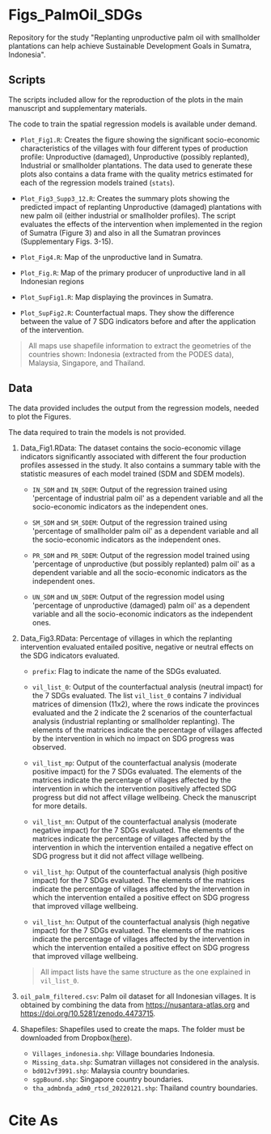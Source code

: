 # Figs_PalmOil_SDGs
Repository for the study "Replanting unproductive palm oil with smallholder plantations can help achieve Sustainable Development Goals in Sumatra, Indonesia".

## Scripts
The scripts included allow for the reproduction of the plots in the main manuscript and supplementary materials. 

The code to train the spatial regression models is available under demand.

- ``Plot_Fig1.R``: Creates the figure showing the significant socio-economic characteristics of the villages with four different types of production profile: Unproductive (damaged), Unproductive (possibly replanted), Industrial or smallholder plantations. The data used to generate these plots also contains a data frame with the quality metrics estimated for each of the regression models trained  (``stats``). 

- ``Plot_Fig3_Supp3_12.R``:  Creates the summary plots showing the predicted impact of replanting Unproductive (damaged) plantations with new palm oil (either industrial or smallholder profiles). The script evaluates the effects of the intervention when implemented in the region of Sumatra (Figure 3) and also in all the Sumatran provinces (Supplementary Figs. 3-15). 

- ``Plot_Fig4.R``: Map of the unproductive land in Sumatra. 

- ``Plot_Fig.R``: Map of the primary producer of unproductive land in all Indonesian regions

- ``Plot_SupFig1.R``: Map displaying the provinces in Sumatra.

- ``Plot_SupFig2.R``: Counterfactual maps. They show the difference between the value of 7 SDG indicators before and after the application of the intervention. 

> All maps use shapefile information to extract the geometries of the countries shown: Indonesia (extracted from the PODES data), Malaysia, Singapore, and Thailand. 

## Data
The data provided includes the output from the regression models, needed to plot the Figures. 

The data required to train the models is not provided. 

1. Data_Fig1.RData: The dataset contains the socio-economic village indicators significantly associated with different the four production profiles assessed in the study. It also contains a summary table with the statistic measures of each model trained (SDM and SDEM models).

    - ``IN_SDM`` and ``IN_SDEM``: Output of the regression trained using 'percentage of industrial palm oil' as a dependent variable and all the socio-economic indicators as the independent ones. 
    
    - ``SM_SDM`` and ``SM_SDEM``: Output of the regression trained using 'percentage of smallholder palm oil' as a dependent variable and all the socio-economic indicators as the independent ones. 

    - ``PR_SDM`` and ``PR_SDEM``: Output of the regression model trained using 'percentage of unproductive (but possibly replanted) palm oil' as a dependent variable and all the socio-economic indicators as the independent ones. 

    - ``UN_SDM`` and ``UN_SDEM``: Output of the regression model using 'percentage of unproductive (damaged) palm oil' as a dependent variable and all the socio-economic indicators as the independent ones. 

2. Data_Fig3.RData: Percentage of villages in which the replanting intervention evaluated entailed positive, negative or neutral effects on the SDG indicators evaluated. 

    - ``prefix``: Flag to indicate the name of the SDGs evaluated.    
    - ``vil_list_0``: Output of the counterfactual analysis (neutral impact) for the 7 SDGs evaluated. The list ``vil_list_0`` contains 7 individual matrices of dimension (11x2), where the rows indicate the provinces evaluated and the 2 indicate the 2 scenarios of the counterfactual analysis (industrial replanting or smallholder replanting). The elements of the matrices indicate the percentage of villages affected by the intervention in which no impact on SDG progress was observed. 

    - ``vil_list_mp``: Output of the counterfactual analysis (moderate positive impact) for the 7 SDGs evaluated. The elements of the matrices indicate the percentage of villages affected by the intervention in which the intervention positively affected SDG progress but did not affect village wellbeing. Check the manuscript for more details. 

    - ``vil_list_mn``: Output of the counterfactual analysis (moderate negative impact) for the 7 SDGs evaluated. The elements of the matrices indicate the percentage of villages affected by the intervention in which the intervention entailed a negative effect on SDG progress but it did not affect village wellbeing. 

    - ``vil_list_hp``: Output of the counterfactual analysis (high positive impact) for the 7 SDGs evaluated. The elements of the matrices indicate the percentage of villages affected by the intervention in which the intervention entailed a positive effect on SDG progress that improved village wellbeing.

    - ``vil_list_hn``: Output of the counterfactual analysis (high negative impact) for the 7 SDGs evaluated. The elements of the matrices indicate the percentage of villages affected by the intervention in which the intervention entailed a positive effect on SDG progress that improved village wellbeing.

    > All impact lists have the same structure as the one explained in ``vil_list_0``.

3. `oil_palm_filtered.csv`: Palm oil dataset for all Indonesian villages. It is obtained by combining the data from https://nusantara-atlas.org and https://doi.org/10.5281/zenodo.4473715.

4. Shapefiles: Shapefiles used to create the maps. The folder must be downloaded from Dropbox([here](https://www.dropbox.com/scl/fo/ys0r2mravtjtsahfc8pxs/h?rlkey=mdsagu3oos510tzbqyirdekxc&dl=0)).
    - `Villages_indonesia.shp`: Village boundaries Indonesia. 
    - `Missing_data.shp`: Sumatran viillages not considered in the analysis. 
    - `bd012vf3991.shp`: Malaysia country boundaries.
    - `sgpBound.shp`: Singapore country boundaries. 
    - `tha_admbnda_adm0_rtsd_20220121.shp`: Thailand country boundaries.
  
# Cite As
